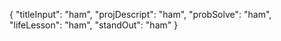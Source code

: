 {
    "titleInput": "ham",
    "projDescript": "ham",
    "probSolve": "ham",
    "lifeLesson": "ham",
    "standOut": "ham"
}